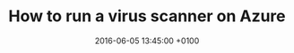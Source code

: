 ---
layout: post
title:  "How to run a virus scanner on Azure"
date:   2016-06-05 13:45:00 +0100
categories: c-sharp clamav virus-scanner azure webjob
---
